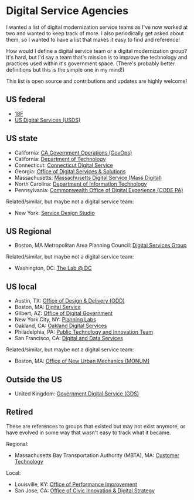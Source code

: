 # Digital Service Agencies

I wanted a list of digital modernization service teams as I've now worked at two and wanted to keep track of more. I also periodically get asked about them, so I wanted to have a list that makes it easy to find and reference!

How would I define a digital service team or a digital modernization group? It's hard, but I'd say a team that's mission is to improve the technology and practices used within it's government space. (There's probably better definitions but this is the simple one in my mind!)

This list is open source and contributions and updates are highly welcome!

## US federal

* [18F](https://18f.gsa.gov/)
* [US Digital Services (USDS)](https://www.usds.gov/)

## US state

* California: [CA Government Operations (GovOps)](https://www.govops.ca.gov/)
* California: [Department of Technology](https://cdt.ca.gov/)
* Connecticut: [Connecticut Digital Service](https://connecticut-digital-services.github.io/)
* Georgia: [Office of Digital Services & Solutions](https://digital.georgia.gov/)
* Massachusetts: [Massachusetts Digital Service (Mass Digital)](https://www.mass.gov/orgs/massachusetts-digital-service)
* North Carolina: [Department of Information Technology](https://itservices.nc.gov/)
* Pennsylvania: [Commonwealth Office of Digital Experience (CODE PA)](https://code.pa.gov/)

Related/similar, but maybe not a digital service team:

* New York: [Service Design Studio](https://www.nyc.gov/site/opportunity/portfolio/service-design-studio.page)

## US Regional

* Boston, MA Metropolitan Area Planning Council: [Digital Services Group](https://www.mapc.org/learn/data-tools/)

Related/similar, but maybe not a digital service team:

* Washington, DC: [The Lab @ DC](https://thelabprojects.dc.gov/)


## US local

* Austin, TX: [Office of Design & Delivery (ODD)](https://wewereodd.com/about/)
* Boston, MA: [Digital Service](https://www.boston.gov/departments/boston-digital-service)
* Gilbert, AZ: [Office of Digital Government](https://www.gilbertaz.gov/departments/digital-government)
* New York City, NY: [Planning Labs](https://planninglabs.nyc/)
* Oakland, CA: [Oakland Digital Services](https://www.oaklandca.gov/topics/oakland-digital-services)
* Philadelphia, PA: [Public Technology and Innovation Team](https://www.phila.gov/departments/office-of-innovation-and-technology/public-technology-and-innovation-team/)
* San Francisco, CA: [Digital and Data Services](https://www.sf.gov/departments--city-administrator--digital-and-data-services)

Related/similar, but maybe not a digital service team:

* Boston, MA: [Office of New Urban Mechanics (MONUM)](https://www.boston.gov/departments/new-urban-mechanics)


## Outside the US

* United Kingdom: [Government Digital Service (GDS)](https://www.gov.uk/government/organisations/government-digital-service)

## Retired

These are references to groups that existed but may not exist anymore, or have evolved in some way that wasn't easy to track what it became.

Regional:

* Massachusetts Bay Transportation Authority (MBTA), MA: [Customer Technology](https://medium.com/mbta-tech)

Local:

* Louisville, KY: [Office of Performance Improvement](https://louisvilleky.gov/government/performance-improvement)
* San Jose, CA: [Office of Civic Innovation & Digital Strategy](http://www.sanjoseca.gov/index.aspx?NID=5188)

